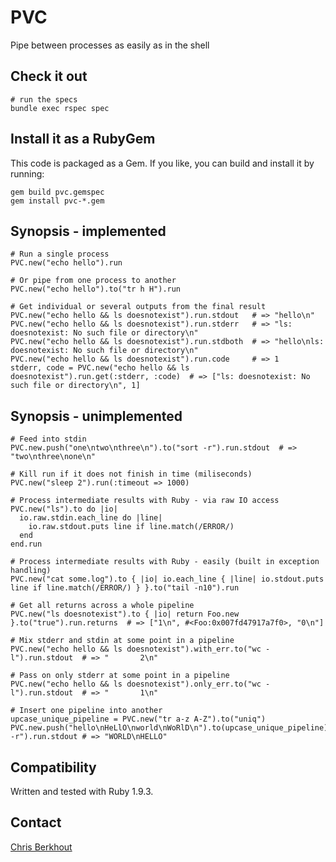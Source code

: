 # PVC

Pipe between processes as easily as in the shell

## Check it out

    # run the specs
    bundle exec rspec spec

## Install it as a RubyGem

This code is packaged as a Gem. If you like, you can build and install it by running:

    gem build pvc.gemspec
    gem install pvc-*.gem

## Synopsis - implemented

    # Run a single process
    PVC.new("echo hello").run

    # Or pipe from one process to another
    PVC.new("echo hello").to("tr h H").run

    # Get individual or several outputs from the final result
    PVC.new("echo hello && ls doesnotexist").run.stdout   # => "hello\n"
    PVC.new("echo hello && ls doesnotexist").run.stderr   # => "ls: doesnotexist: No such file or directory\n"
    PVC.new("echo hello && ls doesnotexist").run.stdboth  # => "hello\nls: doesnotexist: No such file or directory\n"
    PVC.new("echo hello && ls doesnotexist").run.code     # => 1
    stderr, code = PVC.new("echo hello && ls doesnotexist").run.get(:stderr, :code)  # => ["ls: doesnotexist: No such file or directory\n", 1]

## Synopsis - unimplemented

    # Feed into stdin
    PVC.new.push("one\ntwo\nthree\n").to("sort -r").run.stdout  # => "two\nthree\none\n"

    # Kill run if it does not finish in time (miliseconds)
    PVC.new("sleep 2").run(:timeout => 1000)

    # Process intermediate results with Ruby - via raw IO access
    PVC.new("ls").to do |io|
      io.raw.stdin.each_line do |line|
        io.raw.stdout.puts line if line.match(/ERROR/)
      end
    end.run

    # Process intermediate results with Ruby - easily (built in exception handling)
    PVC.new("cat some.log").to { |io| io.each_line { |line| io.stdout.puts line if line.match(/ERROR/) } }.to("tail -n10").run

    # Get all returns across a whole pipeline
    PVC.new("ls doesnotexist").to { |io| return Foo.new }.to("true").run.returns  # => ["1\n", #<Foo:0x007fd47917a7f0>, "0\n"]

    # Mix stderr and stdin at some point in a pipeline
    PVC.new("echo hello && ls doesnotexist").with_err.to("wc -l").run.stdout  # => "       2\n"

    # Pass on only stderr at some point in a pipeline
    PVC.new("echo hello && ls doesnotexist").only_err.to("wc -l").run.stdout  # => "       1\n"

    # Insert one pipeline into another
    upcase_unique_pipeline = PVC.new("tr a-z A-Z").to("uniq")
    PVC.new.push("hello\nHeLlO\nworld\nWoRlD\n").to(upcase_unique_pipeline).to("sort -r").run.stdout # => "WORLD\nHELLO"

## Compatibility

Written and tested with Ruby 1.9.3.

## Contact

[Chris Berkhout](http://chrisberkhout.com/about)

